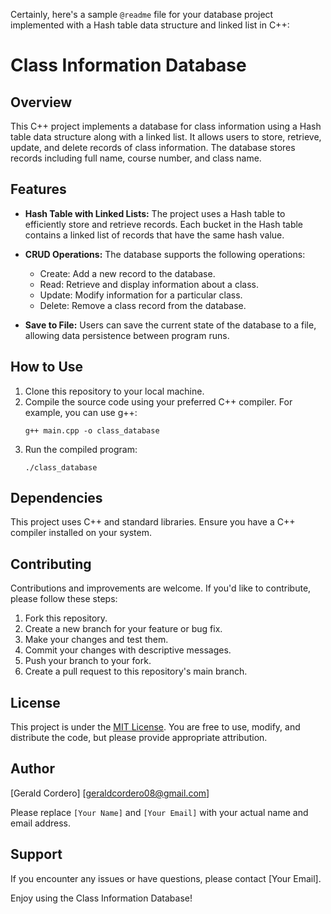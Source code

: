 Certainly, here's a sample `@readme` file for your database project implemented with a Hash table data structure and linked list in C++:

# Class Information Database

## Overview
This C++ project implements a database for class information using a Hash table data structure along with a linked list. It allows users to store, retrieve, update, and delete records of class information. The database stores records including full name, course number, and class name.

## Features
- **Hash Table with Linked Lists:** The project uses a Hash table to efficiently store and retrieve records. Each bucket in the Hash table contains a linked list of records that have the same hash value.

- **CRUD Operations:** The database supports the following operations:
  - Create: Add a new record to the database.
  - Read: Retrieve and display information about a class.
  - Update: Modify information for a particular class.
  - Delete: Remove a class record from the database.

- **Save to File:** Users can save the current state of the database to a file, allowing data persistence between program runs.

## How to Use
1. Clone this repository to your local machine.
2. Compile the source code using your preferred C++ compiler. For example, you can use g++:
   ```shell
   g++ main.cpp -o class_database
   ```
3. Run the compiled program:
   ```shell
   ./class_database
   ```
## Dependencies
This project uses C++ and standard libraries. Ensure you have a C++ compiler installed on your system.

## Contributing
Contributions and improvements are welcome. If you'd like to contribute, please follow these steps:
1. Fork this repository.
2. Create a new branch for your feature or bug fix.
3. Make your changes and test them.
4. Commit your changes with descriptive messages.
5. Push your branch to your fork.
6. Create a pull request to this repository's main branch.

## License
This project is under the [MIT License](LICENSE). You are free to use, modify, and distribute the code, but please provide appropriate attribution.

## Author
[Gerald Cordero]
[geraldcordero08@gmail.com]

Please replace `[Your Name]` and `[Your Email]` with your actual name and email address.

## Support
If you encounter any issues or have questions, please contact [Your Email].

Enjoy using the Class Information Database!
